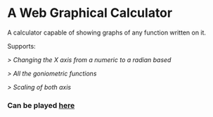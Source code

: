# A Web Graphical Calculator

A calculator capable of showing graphs of any function written on it.

Supports:

  *> Changing the X axis from a numeric to a radian based*
  
  *> All the goniometric functions*
  
  *> Scaling of both axis*
  

### Can be played [here](https://jan3385.github.io/GraphicCalculator/)
